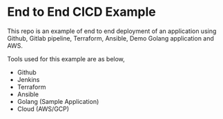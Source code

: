 # End to End CICD Example
This repo is an example of end to end deployment of an application using Github, Gitlab pipeline, Terraform, Ansible, Demo Golang application and AWS.

Tools used for this example are as below,
- Github
- Jenkins
- Terraform
- Ansible
- Golang (Sample Application)
- Cloud (AWS/GCP)
